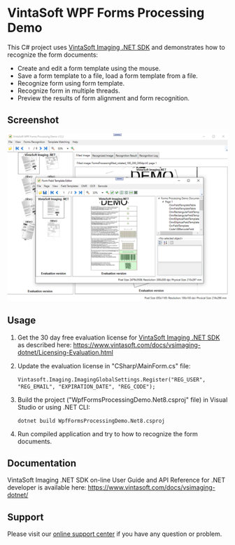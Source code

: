 # VintaSoft WPF Forms Processing Demo

This C# project uses <a href="https://www.vintasoft.com/vsimaging-dotnet-index.html">VintaSoft Imaging .NET SDK</a> and demonstrates how to recognize the form documents:
* Create and edit a form template using the mouse.
* Save a form template to a file, load a form template from a file.
* Recognize form using form template.
* Recognize form in multiple threads.
* Preview the results of form alignment and form recognition.


## Screenshot
<img src="vintasoft-wpf-forms-processing-demo.png" title="VintaSoft WPF Forms Processing Demo">


## Usage
1. Get the 30 day free evaluation license for <a href="https://www.vintasoft.com/vsimaging-dotnet-index.html" target="_blank">VintaSoft Imaging .NET SDK</a> as described here: <a href="https://www.vintasoft.com/docs/vsimaging-dotnet/Licensing-Evaluation.html" target="_blank">https://www.vintasoft.com/docs/vsimaging-dotnet/Licensing-Evaluation.html</a>

2. Update the evaluation license in "CSharp\MainForm.cs" file:
   ```
   Vintasoft.Imaging.ImagingGlobalSettings.Register("REG_USER", "REG_EMAIL", "EXPIRATION_DATE", "REG_CODE");
   ```

3. Build the project ("WpfFormsProcessingDemo.Net8.csproj" file) in Visual Studio or using .NET CLI:
   ```
   dotnet build WpfFormsProcessingDemo.Net8.csproj
   ```

4. Run compiled application and try to how to recognize the form documents.


## Documentation
VintaSoft Imaging .NET SDK on-line User Guide and API Reference for .NET developer is available here: https://www.vintasoft.com/docs/vsimaging-dotnet/


## Support
Please visit our <a href="https://myaccount.vintasoft.com/">online support center</a> if you have any question or problem.
